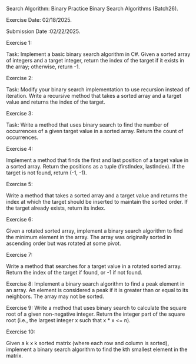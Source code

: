 
Search Algorithm: Binary
Practice Binary Search Algorithms
(Batch26).


Exercise Date: 02/18/2025.

Submission Date :02/22/2025.

Exercise 1:

Task: Implement a basic binary search algorithm in C#. Given a sorted array of integers and a target integer, 
return the index of the target if it exists in the array; otherwise, return -1.

Exercise 2:

Task: Modify your binary search implementation to use recursion instead of iteration. 
Write a recursive method that takes a sorted array and a target value and returns the index of the target.

Exercise 3:

Task: Write a method that uses binary search to find the number of occurrences of a given target value in a sorted array. 
Return the count of occurrences.

Exercise 4:

Implement a method that finds the first and last position of a target value in a sorted array. 
Return the positions as a tuple (firstIndex, lastIndex). If the target is not found, return (-1, -1).

Exercise 5:

Write a method that takes a sorted array and a target value and returns the index at which the target should be inserted to maintain
the sorted order. If the target already exists, return its index.

Exercise 6: 

Given a rotated sorted array, implement a binary search algorithm to find the minimum element in the array.
The array was originally sorted in ascending order but was rotated at some pivot.

Exercise 7:

Write a method that searches for a target value in a rotated sorted array. Return the index of the target if found, or -1 if not found.

Exercise 8:
Implement a binary search algorithm to find a peak element in an array. 
An element is considered a peak if it is greater than or equal to its neighbors. The array may not be sorted.

Exercise 9:
Write a method that uses binary search to calculate the square root of a given non-negative integer. 
Return the integer part of the square root (i.e., the largest integer x such that x * x <= n).

Exercise 10:

Given a k x k sorted matrix (where each row and column is sorted), 
implement a binary search algorithm to find the kth smallest element in the matrix.